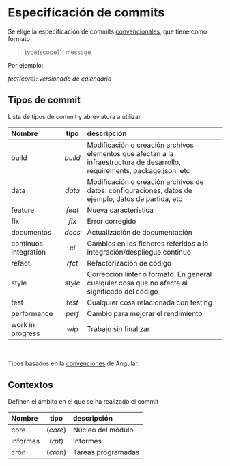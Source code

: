 # Especificación de commits

Se elige la especificación de commits [convencionales](https://www.conventionalcommits.org/en/v1.0.0/), que tiene como formato

>  type(scope?): message

Por ejemplo:

_feat(core): versionado de calendario_

## Tipos de commit

Lista de tipos de commit y abreviatura a utilizar

| Nombre | tipo |  descripción |
| :-- | :-------:  |  :--------- | 
| build | _build_  | Modificación o creación archivos elementos que afectan a la infraestructura de desarrollo, requirements, package.json, etc |
| data | _data_  | Modificación o creación archivos de datos: configuraciones, datos de ejemplo, datos de partida, etc |
| feature | _feat_ |  Nueva característica |
| fix | _fix_  | Error corregido |
| documentos | _docs_ | Actualización de documentación |
| continuos integration | _ci_ | Cambios en los ficheros referidos a la integración/despliegue continuo |
| refact | _rfct_ | Refactorización de código | 
| style | _style_ | Corrección linter o formato. En general cualquier cosa que no afecte al significado del código | 
| test | _test_ |  Cualquier cosa relacionada con testing |
| performance | _perf_ | Cambio para mejorar el rendimiento |
| work in progress | _wip_ | Trabajo sin finalizar |

<br/>

Tipos basados en la [convenciones](https://github.com/angular/angular/blob/22b96b9/CONTRIBUTING.md#type) de Angular.

## Contextos

Definen el ámbito en el que se ha realizado el commit

| Nombre | tipo |  descripción |
| :-- | :-------:  |  :--------- | 
| core | (_core_)  | Núcleo del módulo |
| informes | (_rpt_)  | Informes | moodle | (_mdl_)  | Conexión con Moodle |
| cron | (_cron_)  | Tareas programadas |